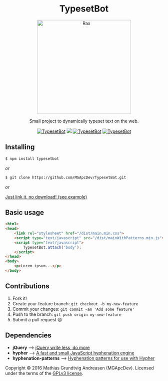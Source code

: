 <h1 align="center">TypesetBot</h1>
<p align="center">
    <img alt="Rax" src="http://i.imgur.com/E0WUums.gif" width="300">
</p>
<p align="center">
Small project to dynamically typeset text on the web.
</p>
<p align="center">
<a href="https://travis-ci.org/MGApcDev/TypesetBot"><img alt="TypesetBot" src="https://travis-ci.org/MGApcDev/TypesetBot.svg?branch=master"></a>
<a href="https://www.codacy.com/app/mgapcdev/TypesetBot/dashboard"><img src="https://api.codacy.com/project/badge/Grade/c098136ef81345b78c480ee695314a21"/></a>
<a href="https://waffle.io/MGApcDev/TypesetBot"><img alt="TypesetBot" src="https://img.shields.io/waffle/label/MGApcDev/TypesetBot.svg"></a>
<a href="LICENSE"><img alt="TypesetBot" src="https://img.shields.io/aur/license/yaourt.svg"></a>
</p>

## Installing

```bash
$ npm install typesetbot
```

_or_

```bash
$ git clone https://github.com/MGApcDev/TypesetBot.git
```

_or_

[Just link it, no download! (see example)](http://codepen.io/MGApcDev/pen/jBdzKG)

## Basic usage
```html
<html>
<head>
    <link rel="stylesheet" href="/dist/main.min.css">
    <script type="text/javascript" src="/dist/mainWithPatterns.min.js"></script>
    <script type="text/javascript">
        TypesetBot.attach('body');
    </script>
</head>
<body>
    <p>Lorem ipsum...</p>
</body>
```

## Contributions
1. Fork it!
2. Create your feature branch: `git checkout -b my-new-feature`
3. Commit your changes: `git commit -am 'Add some feature'`
4. Push to the branch: `git push origin my-new-feature`
5. Submit a pull request :smile:

## Dependencies
- **jQuery** --> [jQuery write less, do more](https://jquery.com/)
- **hypher** --> [A fast and small JavaScript hyphenation engine](https://github.com/bramstein/hypher)
- **hyphenation-patterns** --> [Hyphenation patterns for use with Hypher](https://github.com/bramstein/hyphenation-patterns)

Copyright &copy; 2016 Mathias Grundtvig Andreasen (MGApcDev). Licensed under the terms of the [GPLv3 license](LICENSE.md).
